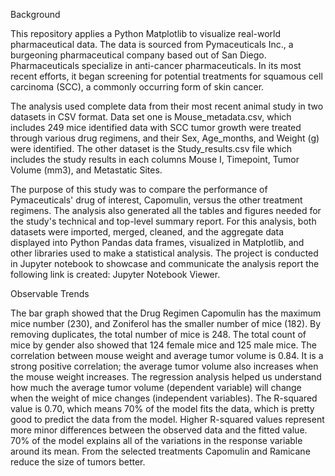 Background

This repository applies a Python Matplotlib to visualize real-world pharmaceutical data. The data is sourced from Pymaceuticals Inc., a burgeoning pharmaceutical company based out of San Diego. Pharmaceuticals specialize in anti-cancer pharmaceuticals. In its most recent efforts, it began screening for potential treatments for squamous cell carcinoma (SCC), a commonly occurring form of skin cancer.


The analysis used complete data from their most recent animal study in two datasets in CSV format. Data set one is Mouse_metadata.csv, which includes 249 mice identified data with SCC tumor growth were treated through various drug regimens, and their Sex, Age_months, and Weight (g) were identified. The other dataset is the Study_results.csv file which includes the study results in each columns Mouse I, Timepoint, Tumor Volume (mm3), and Metastatic Sites.

The purpose of this study was to compare the performance of Pymaceuticals' drug of interest, Capomulin, versus the other treatment regimens. The analysis also generated all the tables and figures needed for the study's technical and top-level summary report. For this analysis, both datasets were imported, merged, cleaned, and the aggregate data displayed into Python Pandas data frames, visualized in Matplotlib, and other libraries used to make a statistical analysis. The project is conducted in Jupyter notebook to showcase and communicate the analysis report the following link is created: Jupyter Notebook Viewer.

Observable Trends

The bar graph showed that the Drug Regimen Capomulin has the maximum mice number (230), and Zoniferol has the smaller number of mice (182). By removing duplicates, the total number of mice is 248. The total count of mice by gender also showed that 124 female mice and 125 male mice.
The correlation between mouse weight and average tumor volume is 0.84. It is a strong positive correlation; the average tumor volume also increases when the mouse weight increases.
The regression analysis helped us understand how much the average tumor volume (dependent variable) will change when the weight of mice changes (independent variables). The R-squared value is 0.70, which means 70% of the model fits the data, which is pretty good to predict the data from the model. Higher R-squared values represent more minor differences between the observed data and the fitted value. 70% of the model explains all of the variations in the response variable around its mean.
From the selected treatments Capomulin and Ramicane reduce the size of tumors better.
